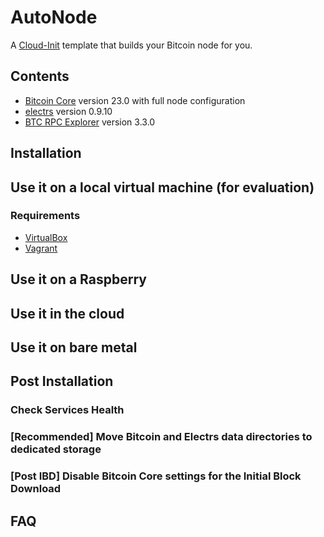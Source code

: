 # AutoNode

A [Cloud-Init](https://cloud-init.io) template that builds your Bitcoin node for you.

## Contents

* [Bitcoin Core](https://github.com/bitcoin/bitcoin) version 23.0 with full node configuration
* [electrs](https://github.com/romanz/electrs) version 0.9.10
* [BTC RPC Explorer](https://github.com/janoside/btc-rpc-explorer) version 3.3.0

## Installation

## Use it on a local virtual machine (for evaluation)

### Requirements

* [VirtualBox](https://www.virtualbox.org/wiki/Downloads)
* [Vagrant](https://developer.hashicorp.com/vagrant/downloads)

## Use it on a Raspberry

## Use it in the cloud

## Use it on bare metal

## Post Installation

### Check Services Health

### \[Recommended\] Move Bitcoin and Electrs data directories to dedicated storage

### \[Post IBD\] Disable Bitcoin Core settings for the Initial Block Download

## FAQ
